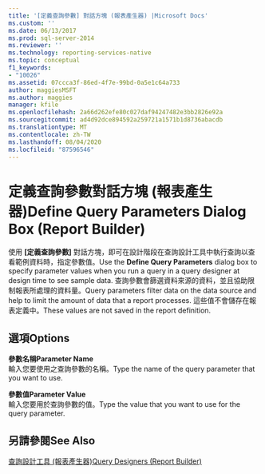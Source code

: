 ```yaml
---
title: '[定義查詢參數] 對話方塊 (報表產生器) |Microsoft Docs'
ms.custom: ''
ms.date: 06/13/2017
ms.prod: sql-server-2014
ms.reviewer: ''
ms.technology: reporting-services-native
ms.topic: conceptual
f1_keywords:
- "10026"
ms.assetid: 07ccca3f-86ed-4f7e-99bd-0a5e1c64a733
author: maggiesMSFT
ms.author: maggies
manager: kfile
ms.openlocfilehash: 2a66d262efe80c027daf94247482e3bb2826e92a
ms.sourcegitcommit: ad4d92dce894592a259721a1571b1d8736abacdb
ms.translationtype: MT
ms.contentlocale: zh-TW
ms.lasthandoff: 08/04/2020
ms.locfileid: "87596546"
---
```

# <a name="define-query-parameters-dialog-box-report-builder"></a><span data-ttu-id="03152-102">定義查詢參數對話方塊 (報表產生器)</span><span class="sxs-lookup"><span data-stu-id="03152-102">Define Query Parameters Dialog Box (Report Builder)</span></span>
  <span data-ttu-id="03152-103">使用 **[定義查詢參數]** 對話方塊，即可在設計階段在查詢設計工具中執行查詢以查看範例資料時，指定參數值。</span><span class="sxs-lookup"><span data-stu-id="03152-103">Use the **Define Query Parameters** dialog box to specify parameter values when you run a query in a query designer at design time to see sample data.</span></span> <span data-ttu-id="03152-104">查詢參數會篩選資料來源的資料，並且協助限制報表所處理的資料量。</span><span class="sxs-lookup"><span data-stu-id="03152-104">Query parameters filter data on the data source and help to limit the amount of data that a report processes.</span></span> <span data-ttu-id="03152-105">這些值不會儲存在報表定義中。</span><span class="sxs-lookup"><span data-stu-id="03152-105">These values are not saved in the report definition.</span></span>  
  
## <a name="options"></a><span data-ttu-id="03152-106">選項</span><span class="sxs-lookup"><span data-stu-id="03152-106">Options</span></span>  
 <span data-ttu-id="03152-107">**參數名稱**</span><span class="sxs-lookup"><span data-stu-id="03152-107">**Parameter Name**</span></span>  
 <span data-ttu-id="03152-108">輸入您要使用之查詢參數的名稱。</span><span class="sxs-lookup"><span data-stu-id="03152-108">Type the name of the query parameter that you want to use.</span></span>  
  
 <span data-ttu-id="03152-109">**參數值**</span><span class="sxs-lookup"><span data-stu-id="03152-109">**Parameter Value**</span></span>  
 <span data-ttu-id="03152-110">輸入您要用於查詢參數的值。</span><span class="sxs-lookup"><span data-stu-id="03152-110">Type the value that you want to use for the query parameter.</span></span>  
  
## <a name="see-also"></a><span data-ttu-id="03152-111">另請參閱</span><span class="sxs-lookup"><span data-stu-id="03152-111">See Also</span></span>  
 [<span data-ttu-id="03152-112">查詢設計工具 &#40;報表產生器&#41;</span><span class="sxs-lookup"><span data-stu-id="03152-112">Query Designers &#40;Report Builder&#41;</span></span>](../../2014/reporting-services/query-designers-report-builder.md)  
  
  
